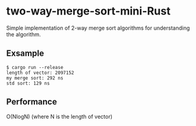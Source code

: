 # two-way-merge-sort-mini-Rust
Simple implementation of 2-way merge sort algorithms for understanding the algorithm.

## Exsample
```
$ cargo run --release
length of vector: 2097152
my merge sort: 292 ns
std sort: 129 ns
```

## Performance
O(NlogN) (where N is the length of vector)
